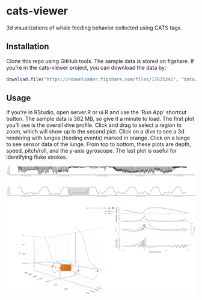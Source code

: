 cats-viewer
================

3d visualizations of whale feeding behavior collected using CATS tags.

Installation
------------

Clone this repo using GitHub tools. The sample data is stored on figshare. If you're in the cats-viewer project, you can download the data by:

``` r
download.file("https://ndownloader.figshare.com/files/17625341", "data/bw170813-44/bw170813-44 10Hzprh.csv")
```

Usage
-----

If you're in RStudio, open server.R or ui.R and use the 'Run App' shortcut button. The sample data is 382 MB, so give it a minute to load. The first plot you'll see is the overall dive profile. Click and drag to select a region to zoom, which will show up in the second plot. Click on a dive to see a 3d rendering with lunges (feeding events) marked in orange. Click on a lunge to see sensor data of the lunge. From top to bottom, these plots are depth, speed, pitch/roll, and the y-axis gyroscope. The last plot is useful for identifying fluke strokes.

![Example of cats-viewer in use](img/usage.png)
